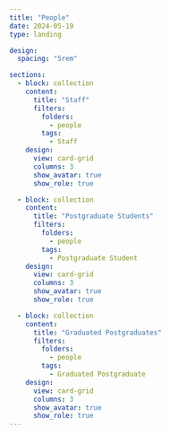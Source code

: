 ```yaml
---
title: "People"
date: 2024-05-19
type: landing

design:
  spacing: "5rem"

sections:
  - block: collection
    content:
      title: "Staff"
      filters:
        folders:
          - people
        tags:
          - Staff
    design:
      view: card-grid
      columns: 3
      show_avatar: true
      show_role: true

  - block: collection
    content:
      title: "Postgraduate Students"
      filters:
        folders:
          - people
        tags:
          - Postgraduate Student
    design:
      view: card-grid
      columns: 3
      show_avatar: true
      show_role: true

  - block: collection
    content:
      title: "Graduated Postgraduates"
      filters:
        folders:
          - people
        tags:
          - Graduated Postgraduate
    design:
      view: card-grid
      columns: 3
      show_avatar: true
      show_role: true
---
```


